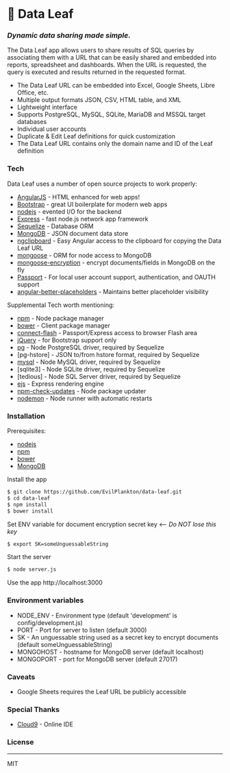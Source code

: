 # :herb: Data Leaf
### *_Dynamic data sharing made simple._*

The Data Leaf app allows users to share results of SQL queries by associating them with a URL that can be easily shared and embedded into reports, spreadsheet and dashboards. When the URL is requested, the query is executed and results returned in the requested format.

  - The Data Leaf URL can be embedded into Excel, Google Sheets, Libre Office, etc.
  - Multiple output formats JSON, CSV, HTML table, and XML
  - Lightweight interface
  - Supports PostgreSQL, MySQL, SQLite, MariaDB and MSSQL target databases
  - Individual user accounts
  - Duplicate & Edit Leaf definitions for quick customization
  - The Data Leaf URL contains only the domain name and ID of the Leaf definition

### Tech

Data Leaf uses a number of open source projects to work properly:

* [AngularJS] - HTML enhanced for web apps!
* [Bootstrap] - great UI boilerplate for modern web apps
* [nodejs] - evented I/O for the backend
* [Express] - fast node.js network app framework
* [Sequelize] - Database ORM
* [MongoDB] - JSON document data store
* [ngclipboard] - Easy Angular access to the clipboard for copying the Data Leaf URL
* [mongoose] - ORM for node access to MongoDB
* [mongoose-encryption] - encrypt documents/fields in MongoDB on the fly
* [Passport] - For local user account support, authentication, and OAUTH support
* [angular-better-placeholders] - Maintains better placeholder visibility

Supplemental Tech worth mentioning:

* [npm] - Node package manager
* [bower] - Client package manager
* [connect-flash] - Passport/Express access to browser Flash area
* [jQuery] - for Bootstrap support only
* [pg] - Node PostgreSQL driver, required by Sequelize
* [pg-hstore] - JSON to/from hstore format, required by Sequelize
* [mysql] - Node MySQL driver, required by Sequelize
* [sqlite3] - Node SQLite driver, required by Sequelize
* [tedious] - Node SQL Server driver, required by Sequelize
* [ejs] - Express rendering engine
* [npm-check-updates] - Node package updater
* [nodemon] - Node runner with automatic restarts

### Installation

Prerequisites:

* [nodejs]
* [npm]
* [bower]
* [MongoDB]

Install the app
```sh
$ git clone https://github.com/EvilPlankton/data-leaf.git
$ cd data-leaf
$ npm install
$ bower install
```

Set ENV variable for document encryption secret key <— *Do NOT lose this key*
```sh
$ export SK=someUnguessableString
```

Start the server
```sh
$ node server.js
```

Use the app
http://localhost:3000

### Environment variables

 - NODE_ENV - Environment type (default 'development' is config/development.js)
 - PORT - Port for server to listen (default 3000)
 - SK - An unguessable string used as a secret key to encrypt documents (default someUnguessableString)
 - MONGOHOST - hostname for MongoDB server (default localhost)
 - MONGOPORT - port for MongoDB server (default 27017)

### Caveats

 - Google Sheets requires the Leaf URL be publicly accessible

### Special Thanks

 - [Cloud9] - Online IDE

### License
----

MIT


   [nodejs]: <http://nodejs.org>
   [Bootstrap]: <http://twitter.github.com/bootstrap/>
   [jQuery]: <http://jquery.com>
   [Express]: <http://expressjs.com>
   [AngularJS]: <http://angularjs.org>
   [Sequelize]: <http://docs.sequelizejs.com/en/latest/>
   [MongoDB]: <https://www.mongodb.com/>
   [ngclipboard]: <https://sachinchoolur.github.io/ngclipboard/>
   [mongoose]: <http://mongoosejs.com/>
   [mongoose-encryption]: <https://www.npmjs.com/package/mongoose-encryption>
   [Passport]: <http://passportjs.org/>
   [angular-better-placeholders]: <http://dmackerman.github.io/angular-better-placeholders/#/>
   [npm]: <https://www.npmjs.com/>
   [bower]: <http://bower.io/>
   [connect-flash]: <https://www.npmjs.com/package/connect-flash>
   [pg]: <https://github.com/brianc/node-postgres>
   [mysql]: <https://github.com/felixge/node-mysql>
   [ejs]: <https://www.npmjs.com/package/ejs>
   [npm-check-updates]: <https://www.npmjs.com/package/npm-check-updates>
   [nodemon]: <http://nodemon.io/>
   [Cloud9]: <https://c9.io/>
